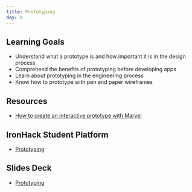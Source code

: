 ```yaml
---
title: Prototyping
day: 9
---
```


## Learning Goals
- Understand what a prototype is and how important it is in the design process
- Comprehend the benefits of prototyping before developing apps
- Learn about prototyping in the engineering process
- Know how to prototype with pen and paper wireframes

## Resources
- [How to create an interactive prototype with Marvel](https://webdesign.tutsplus.com/tutorials/how-to-create-an-interactive-prototype-with-marvel--cms-22683)

## IronHack Student Platform
- [Prototyping](http://learn.ironhack.com/#/learning_unit/7051)

## Slides Deck
- [Prototyping](https://docs.google.com/presentation/d/1Iui7XSx9-ujZdJynLsUNUxHqzmZCo46Djy86E1DSnJE/edit#slide=id.g4123adfa1f_2_50)

